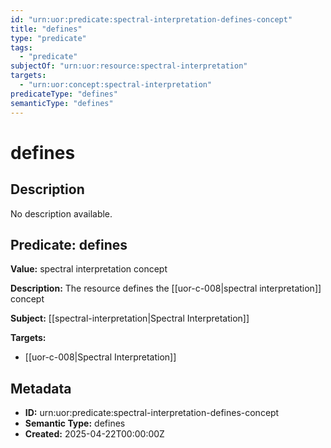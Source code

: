 ```yaml
---
id: "urn:uor:predicate:spectral-interpretation-defines-concept"
title: "defines"
type: "predicate"
tags:
  - "predicate"
subjectOf: "urn:uor:resource:spectral-interpretation"
targets:
  - "urn:uor:concept:spectral-interpretation"
predicateType: "defines"
semanticType: "defines"
---
```


# defines

## Description

No description available.

## Predicate: defines

**Value:** spectral interpretation concept

**Description:** The resource defines the [[uor-c-008|spectral interpretation]] concept

**Subject:** [[spectral-interpretation|Spectral Interpretation]]

**Targets:**

- [[uor-c-008|Spectral Interpretation]]

## Metadata

- **ID:** urn:uor:predicate:spectral-interpretation-defines-concept
- **Semantic Type:** defines
- **Created:** 2025-04-22T00:00:00Z
